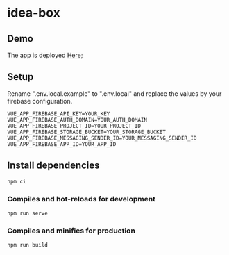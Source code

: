 # idea-box

## Demo
The app is deployed [Here](https://heuristic-morse-f2ef21.netlify.app);

## Setup

Rename ".env.local.example" to ".env.local" and replace the values by your firebase configuration.

```
VUE_APP_FIREBASE_API_KEY=YOUR_KEY
VUE_APP_FIREBASE_AUTH_DOMAIN=YOUR_AUTH_DOMAIN
VUE_APP_FIREBASE_PROJECT_ID=YOUR_PROJECT_ID
VUE_APP_FIREBASE_STORAGE_BUCKET=YOUR_STORAGE_BUCKET
VUE_APP_FIREBASE_MESSAGING_SENDER_ID=YOUR_MESSAGING_SENDER_ID
VUE_APP_FIREBASE_APP_ID=YOUR_APP_ID
```

## Install dependencies
```
npm ci
```

### Compiles and hot-reloads for development
```
npm run serve
```

### Compiles and minifies for production
```
npm run build
```
